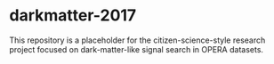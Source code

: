 # darkmatter-2017

This repository is a placeholder for the citizen-science-style research project focused on dark-matter-like signal search in OPERA datasets.